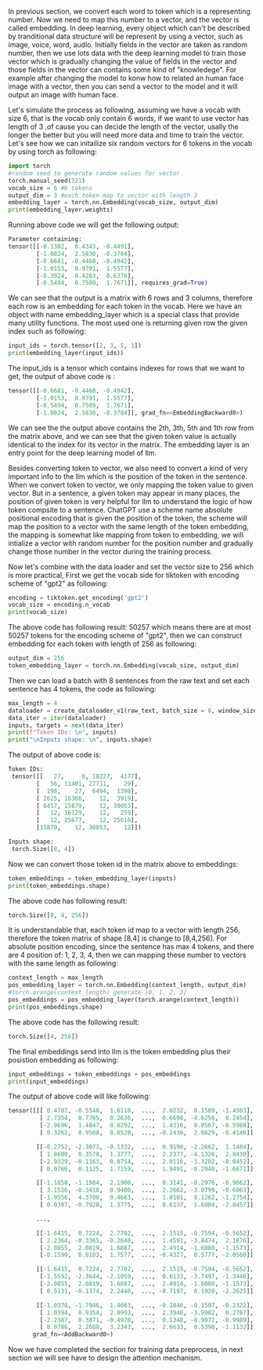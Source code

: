 In previous section, we convert each word to token which is a representing number. Now we need to map this number to a vector, and the vector is called embedding. In deep learning, every object which can't be described by tranditional data 
structure will be represent by using a vector, such as image, voice, word, audio. Initially fields in the vector are taken as random number, then we use lots data with the deep learning model to train those vector which is gradually changing
the value of fields in the vector and those fields in the vector can contains some kind of "knowledege". For example after changing the model to konw how to related an human face image with a vector, then you can send a vector to the model
and it will output an image with human face.

Let's simulate the process as following, assuming we have a vocab with size 6, that is the vocab only contain 6 words, if we want to use vector has length of 3 ,of cause you can decide the length of the vector, usally the longer the better but
you will need more data and time to train the vector. Let's see how we can initailize six random vectors for 6 tokens in the vocab by using torch as following:

```py
import torch
#random seed to generate random values for vector
torch.manual_seed(321)
vocab_size = 6 #6 tokens
output_dim = 3 #each token map to vector with length 3
embedding_layer = torch.nn.Embedding(vocab_size, output_dim)
print(embedding_layer.weights)
```

Running above code we will get the following output:

```py
Parameter containing:
tensor([[-0.1302,  0.4343, -0.4491],
        [-1.0824,  2.5830, -0.3784],
        [-0.6681, -0.4460, -0.4942],
        [-1.0153,  0.9791,  1.5577],
        [-0.3924,  0.4283,  0.6376],
        [-0.5494,  0.7509,  1.7671]], requires_grad=True)
```

We can see that the output is a matrix with 6 rows and 3 columns, therefore each row is an embedding for each token in the vocab. Here we have an object with name embedding_layer which is a special class that provide many utility functions.
The most used one is returning given row the given index such as following:

```py
input_ids = torch.tensor([2, 3, 5, 1])
print(embedding_layer(input_ids))
```
The input_ids is a tensor which contains indexes for rows that we want to get, the output of above code is :

```py
tensor([[-0.6681, -0.4460, -0.4942],
        [-1.0153,  0.9791,  1.5577],
        [-0.5494,  0.7509,  1.7671],
        [-1.0824,  2.5830, -0.3784]], grad_fn=<EmbeddingBackward0>)
```
We can see the the output above contains the 2th, 3th, 5th and 1th row from the matrix above, and we can see that the given token value is actually identical to the index for its vector in the matrix. The embedding layer is an
entry point for the deep learning model of llm. 

Besides converting token to vector, we also need to convert a kind of very important info to the llm which is the position of the token in the sentence. When we convert token to vector, we only mapping the token value to given vector.
But in a sentence, a given token may appear in many places, the position of given token is very helpful for llm to understand the logic of how token compsite to a sentence. ChatGPT use a scheme name absolute positional encoding that is
given the position of the token, the scheme will map the position to a vector with the same length of the token embedding, the mapping is somewhat like mapping from token to embedding, we will intialize a vector with random number for 
the position number and gradually change those number in the vector during the training process.

Now let's combine with the data loader and set the vector size to 256 which is more practical, First we get the vocab side for tiktoken with encoding scheme of "gpt2" as following:

```py
encoding = tiktoken.get_encoding('gpt2')
vocab_size = encoding.n_vocab
print(vocab_size)
```
The above code has following result:
50257
which means there are at most 50257 tokens for the encoding scheme of "gpt2", then we can construct embedding for each token with length of 256 as following:

```py
output_dim = 256
token_embedding_layer = torch.nn.Embedding(vocab_size, output_dim)
```
Then we can load a batch with 8 sentences from the raw text and set each sentence has 4 tokens, the code as following: 

```py
max_length = 4
dataloader = create_dataloader_v1(raw_text, batch_size = 8, window_size = max_length, shift = max_length, shuffle = False)
data_iter = iter(dataloader)
inputs, targets = next(data_iter)
print(f"Token IDs: \n", inputs)
print("\nInputs shape: \n", inputs.shape)
```
The output of above code is:

```py
Token IDs: 
 tensor([[   27,     0, 18227,  4177],
        [   56, 11401, 27711,    29],
        [  198,    27,  6494,  1398],
        [ 2625, 16366,    12,  3919],
        [ 8457, 15879,    12, 30053],
        [   12, 16129,    12,   259],
        [   12, 25677,    12, 25616],
        [15879,    12, 30053,    12]])

Inputs shape: 
 torch.Size([8, 4])
```

Now we can convert those token id in the matrix above to embeddings:

```py
token_embeddings = token_embedding_layer(inputs)
print(token_embeddings.shape)
```
The above code has following result:
```py
torch.Size([8, 4, 256])
```
It is understandable that, each token id map to a vector with length 256, therefore the token matrix of shape [8,4] is change to [8,4,256]. For absolute position encoding, since the sentence has max 4 tokens, and there are 4 position of:
1, 2, 3, 4, then we can mapping these number to vectors with the same length as following:

```py
context_length = max_length 
pos_embedding_layer = torch.nn.Embedding(context_length, output_dim)
#torch.arange(context_length) generate [0, 1, 2, 3]
pos_embeddings = pos_embedding_layer(torch.arange(context_length))
print(pos_embeddings.shape)
```
The above code has the following result:

```py
torch.Size([4, 256])
```

The final embeddings send into llm is the token embedding plus their posistion embedding as following:
```py
input_embeddings = token_embeddings + pos_embeddings 
print(input_embeddings)
```
The output of above code will like following:

```py
tensor([[[ 0.4707, -0.5548,  1.6110,  ...,  2.0232,  0.1589, -1.4503],
         [ 2.7354,  0.7785,  0.2636,  ...,  0.6698, -4.6256,  0.2454],
         [-2.9696,  1.4847,  0.8292,  ...,  1.4316,  0.0567, -0.5988],
         [ 0.3262,  0.9588,  0.6520,  ..., -0.2436,  2.6629, -0.4146]],

        [[-0.2752, -2.3073, -0.1332,  ...,  0.9190, -2.2662,  1.1484],
         [ 1.8600,  0.3578,  1.3777,  ...,  2.2377, -4.1326,  2.8430],
         [-2.9329, -0.1163,  0.0754,  ...,  2.0116, -3.3202, -0.0452],
         [ 0.0766,  0.1125,  1.7159,  ...,  1.9491, -0.2940, -1.6671]],

        [[-1.1858, -1.1984,  2.1900,  ...,  0.3141, -0.2976, -0.9662],
         [ 3.1516, -0.3418,  0.9400,  ...,  2.2662, -3.0799, -0.6063],
         [-1.9556,  4.3700,  0.4663,  ...,  1.8101,  0.1262, -1.2754],
         [ 0.0307, -0.7928,  1.3775,  ...,  0.6137,  1.6004, -2.0457]],

        ...,

        [[-1.6415,  0.7224,  2.7702,  ...,  2.1515, -0.7594, -0.5652],
         [ 2.2364, -0.3365, -0.2640,  ...,  1.4591, -3.8474,  2.1876],
         [-2.0855,  2.0819,  1.6887,  ...,  2.4914, -1.6080, -1.1573],
         [-0.1590,  0.8103,  1.7577,  ..., -0.4327,  0.5777, -2.0560]],

        [[-1.6415,  0.7224,  2.7702,  ...,  2.1515, -0.7594, -0.5652],
         [-1.5592, -2.3644, -2.1059,  ...,  0.6133, -3.7497, -1.3446],
         [-2.0855,  2.0819,  1.6887,  ...,  2.4914, -1.6080, -1.1573],
         [ 0.5131, -0.1374,  2.2446,  ..., -0.7197,  0.1920, -2.2625]],

        [[-1.0378, -1.7946,  1.4663,  ..., -0.1046, -0.1507, -0.2322],
         [ 1.0394,  0.9354,  2.0993,  ...,  2.3946, -3.9982,  0.2787],
         [-2.2387,  0.3871, -0.4970,  ...,  0.1348, -0.9972, -0.9989],
         [ 0.0786,  2.2688,  3.2343,  ...,  2.6633,  0.5390, -1.1132]]],
       grad_fn=<AddBackward0>)
```

Now we have completed the section for training data preprocess, in next section we will see have to design the attention mechanism.
